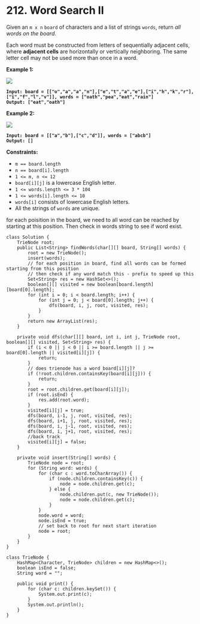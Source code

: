 # 212. Word Search II

Given an `m x n` `board` of characters and a list of strings `words`, return _all words on the board_.

Each word must be constructed from letters of sequentially adjacent cells, where **adjacent cells** are horizontally or vertically neighboring. The same letter cell may not be used more than once in a word.

&#x20;

**Example 1:**

![](https://assets.leetcode.com/uploads/2020/11/07/search1.jpg)

<pre><code><strong>Input: board = [["o","a","a","n"],["e","t","a","e"],["i","h","k","r"],["i","f","l","v"]], words = ["oath","pea","eat","rain"]
</strong><strong>Output: ["eat","oath"]
</strong></code></pre>

**Example 2:**

![](https://assets.leetcode.com/uploads/2020/11/07/search2.jpg)

<pre><code><strong>Input: board = [["a","b"],["c","d"]], words = ["abcb"]
</strong><strong>Output: []
</strong></code></pre>

&#x20;

**Constraints:**

* `m == board.length`
* `n == board[i].length`
* `1 <= m, n <= 12`
* `board[i][j]` is a lowercase English letter.
* `1 <= words.length <= 3 * 104`
* `1 <= words[i].length <= 10`
* `words[i]` consists of lowercase English letters.
* All the strings of `words` are unique.

for each poisition in the board, we need to all word can be reached by starting at this position. Then check in words string to see if word exist.

```
class Solution {
    TrieNode root;
    public List<String> findWords(char[][] board, String[] words) {
        root = new TrieNode();
        insert(words);
        // for each position in board, find all words can be formed starting from this position
        // then check if any word match this - prefix to speed up this
        Set<String> res = new HashSet<>();
        boolean[][] visited = new boolean[board.length][board[0].length];
        for (int i = 0; i < board.length; i++) {
            for (int j = 0; j < board[0].length; j++) {
                dfs(board, i, j, root, visited, res);
            }
        }
        return new ArrayList(res);
    }

    private void dfs(char[][] board, int i, int j, TrieNode root, boolean[][] visited, Set<String> res) {
        if (i < 0 || j < 0 || i >= board.length || j >= board[0].length || visited[i][j]) {
            return;
        }
        // does trienode has a word board[i][j]?
        if (!root.children.containsKey(board[i][j])) {
            return;
        }
        root = root.children.get(board[i][j]);
        if (root.isEnd) {
            res.add(root.word);
        }
        visited[i][j] = true;
        dfs(board, i-1, j, root, visited, res);
        dfs(board, i+1, j, root, visited, res);
        dfs(board, i, j-1, root, visited, res);
        dfs(board, i, j+1, root, visited, res);
        //back track
        visited[i][j] = false;
    }

    private void insert(String[] words) {
        TrieNode node = root;
        for (String word: words) {
            for (char c : word.toCharArray()) {
                if (node.children.containsKey(c)) {
                    node = node.children.get(c);
                } else {
                    node.children.put(c, new TrieNode());
                    node = node.children.get(c);
                }
            }
            node.word = word;
            node.isEnd = true;
            // set back to root for next start iteration
            node = root;
        }
    }
}

class TrieNode {
    HashMap<Character, TrieNode> children = new HashMap<>();
    boolean isEnd = false;
    String word = "";

    public void print() {
        for (char c: children.keySet()) {
            System.out.print(c);
        }
        System.out.println();
    }
}
```
